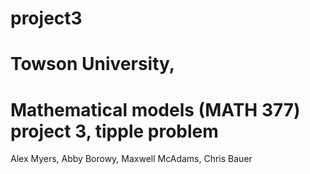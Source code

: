 # project3
# Towson University,
# Mathematical models (MATH 377) project 3, tipple problem
Alex Myers, Abby Borowy, Maxwell McAdams, Chris Bauer
